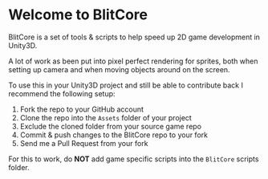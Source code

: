 # Welcome to BlitCore

BlitCore is a set of tools & scripts to help speed up 2D game development in Unity3D.

A lot of work as been put into pixel perfect rendering for sprites, both when setting 
up camera and when moving objects around on the screen.

To use this in your Unity3D project and still be able to contribute back I recommend
the following setup:

1. Fork the repo to your GitHub account
2. Clone the repo into the `Assets` folder of your project
3. Exclude the cloned folder from your source game repo
4. Commit & push changes to the BlitCore repo to your fork
5. Send me a Pull Request from your fork

For this to work, do **NOT** add game specific scripts into the `BlitCore` scripts
folder.
